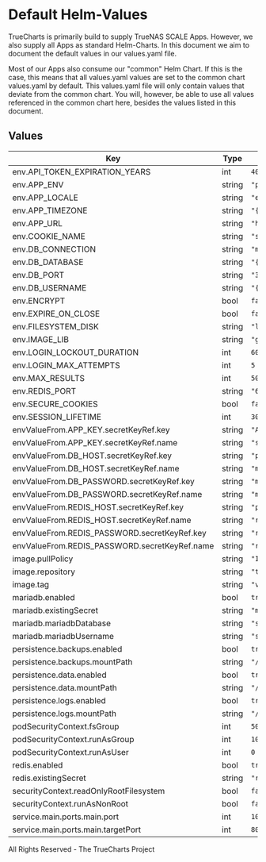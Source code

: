 # Default Helm-Values

TrueCharts is primarily build to supply TrueNAS SCALE Apps.
However, we also supply all Apps as standard Helm-Charts. In this document we aim to document the default values in our values.yaml file.

Most of our Apps also consume our "common" Helm Chart.
If this is the case, this means that all values.yaml values are set to the common chart values.yaml by default. This values.yaml file will only contain values that deviate from the common chart.
You will, however, be able to use all values referenced in the common chart here, besides the values listed in this document.

## Values

| Key | Type | Default | Description |
|-----|------|---------|-------------|
| env.API_TOKEN_EXPIRATION_YEARS | int | `40` |  |
| env.APP_ENV | string | `"production"` |  |
| env.APP_LOCALE | string | `"en"` |  |
| env.APP_TIMEZONE | string | `"{{ .Values.TZ }}"` |  |
| env.APP_URL | string | `"http://localhost:80"` |  |
| env.COOKIE_NAME | string | `"snipeit_session"` |  |
| env.DB_CONNECTION | string | `"mysql"` |  |
| env.DB_DATABASE | string | `"{{ .Values.mariadb.mariadbDatabase }}"` |  |
| env.DB_PORT | string | `"3306"` |  |
| env.DB_USERNAME | string | `"{{ .Values.mariadb.mariadbUsername }}"` |  |
| env.ENCRYPT | bool | `false` |  |
| env.EXPIRE_ON_CLOSE | bool | `false` |  |
| env.FILESYSTEM_DISK | string | `"local"` |  |
| env.IMAGE_LIB | string | `"gd"` |  |
| env.LOGIN_LOCKOUT_DURATION | int | `60` |  |
| env.LOGIN_MAX_ATTEMPTS | int | `5` |  |
| env.MAX_RESULTS | int | `500` |  |
| env.REDIS_PORT | string | `"6379"` |  |
| env.SECURE_COOKIES | bool | `false` |  |
| env.SESSION_LIFETIME | int | `30` |  |
| envValueFrom.APP_KEY.secretKeyRef.key | string | `"APP_KEY"` |  |
| envValueFrom.APP_KEY.secretKeyRef.name | string | `"snipeit-secrets"` |  |
| envValueFrom.DB_HOST.secretKeyRef.key | string | `"plainhost"` |  |
| envValueFrom.DB_HOST.secretKeyRef.name | string | `"mariadbcreds"` |  |
| envValueFrom.DB_PASSWORD.secretKeyRef.key | string | `"mariadb-password"` |  |
| envValueFrom.DB_PASSWORD.secretKeyRef.name | string | `"mariadbcreds"` |  |
| envValueFrom.REDIS_HOST.secretKeyRef.key | string | `"plainhost"` |  |
| envValueFrom.REDIS_HOST.secretKeyRef.name | string | `"rediscreds"` |  |
| envValueFrom.REDIS_PASSWORD.secretKeyRef.key | string | `"redis-password"` |  |
| envValueFrom.REDIS_PASSWORD.secretKeyRef.name | string | `"rediscreds"` |  |
| image.pullPolicy | string | `"IfNotPresent"` |  |
| image.repository | string | `"tccr.io/truecharts/snipe-it"` |  |
| image.tag | string | `"v5.4.1@sha256:392cd5a87a094675702b2f81a84213624851d2c4adec2dbad207a91f7d39d3d4"` |  |
| mariadb.enabled | bool | `true` |  |
| mariadb.existingSecret | string | `"mariadbcreds"` |  |
| mariadb.mariadbDatabase | string | `"snipe-it"` |  |
| mariadb.mariadbUsername | string | `"snipe-it"` |  |
| persistence.backups.enabled | bool | `true` |  |
| persistence.backups.mountPath | string | `"/var/lib/snipeit/dumps"` |  |
| persistence.data.enabled | bool | `true` |  |
| persistence.data.mountPath | string | `"/var/lib/snipeit/data"` |  |
| persistence.logs.enabled | bool | `true` |  |
| persistence.logs.mountPath | string | `"/var/www/html/storage/logs"` |  |
| podSecurityContext.fsGroup | int | `50` |  |
| podSecurityContext.runAsGroup | int | `1000` |  |
| podSecurityContext.runAsUser | int | `0` |  |
| redis.enabled | bool | `true` |  |
| redis.existingSecret | string | `"rediscreds"` |  |
| securityContext.readOnlyRootFilesystem | bool | `false` |  |
| securityContext.runAsNonRoot | bool | `false` |  |
| service.main.ports.main.port | int | `10120` |  |
| service.main.ports.main.targetPort | int | `80` |  |

All Rights Reserved - The TrueCharts Project

